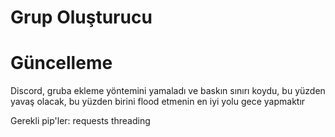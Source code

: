 # Grup Oluşturucu

# Güncelleme
Discord, gruba ekleme yöntemini yamaladı ve baskın sınırı koydu, bu yüzden yavaş olacak, bu yüzden birini flood etmenin en iyi yolu gece yapmaktır

Gerekli pip'ler:
requests
threading
